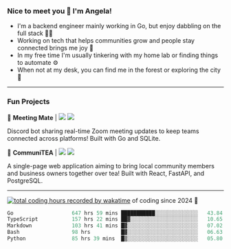 ### Nice to meet you 👋 I'm Angela!

- I'm a backend engineer mainly working in Go, but enjoy dabbling on the full stack 👩‍💻
- Working on tech that helps communities grow and people stay connected brings me joy 🤝
- In my free time I'm usually tinkering with my home lab or finding things to automate ⚙️
- When not at my desk, you can find me in the forest or exploring the city 🧋

---

### Fun Projects

👾 **Meeting Mate** | [![](https://img.shields.io/badge/Code-violet.svg?style=flat-square)](https://github.com/angelajfisher/meeting-mate) [![](https://img.shields.io/badge/Site-violet.svg?style=flat-square)](https://angelajfisher.com/projects/meeting-mate)

Discord bot sharing real-time Zoom meeting updates to keep teams connected across platforms! Built with Go and SQLite.

🍵 **CommuniTEA** | [![](https://img.shields.io/badge/Code-green.svg?style=flat-square)](https://gitlab.com/angelajfisher/communiTEA) [![](https://img.shields.io/badge/Demo-green.svg?style=flat-square)](https://angelajfisher.gitlab.io/communiTEA/)

A single-page web application aiming to bring local community members and business owners together over tea!  Built with React, FastAPI, and PostgreSQL.

---

<a href="https://wakatime.com/@018c1e94-8745-411f-aea1-f33be044d952"><img src="https://wakatime.com/badge/user/018c1e94-8745-411f-aea1-f33be044d952.svg?style=flat-square" alt="total coding hours recorded by wakatime" /></a> of coding since 2024 🌊<br>
<!--START_SECTION:waka-->

```go
Go                   647 hrs 59 mins ███████████░░░░░░░░░░░░░░   43.84 %
TypeScript           157 hrs 22 mins ██▓░░░░░░░░░░░░░░░░░░░░░░   10.65 %
Markdown             103 hrs 41 mins █▓░░░░░░░░░░░░░░░░░░░░░░░   07.02 %
Bash                 98 hrs          █▓░░░░░░░░░░░░░░░░░░░░░░░   06.63 %
Python               85 hrs 39 mins  █▒░░░░░░░░░░░░░░░░░░░░░░░   05.80 %
```

<!--END_SECTION:waka--> 
